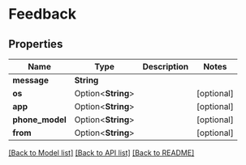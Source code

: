# Feedback

## Properties

Name | Type | Description | Notes
------------ | ------------- | ------------- | -------------
**message** | **String** |  | 
**os** | Option<**String**> |  | [optional]
**app** | Option<**String**> |  | [optional]
**phone_model** | Option<**String**> |  | [optional]
**from** | Option<**String**> |  | [optional]

[[Back to Model list]](../README.md#documentation-for-models) [[Back to API list]](../README.md#documentation-for-api-endpoints) [[Back to README]](../README.md)


